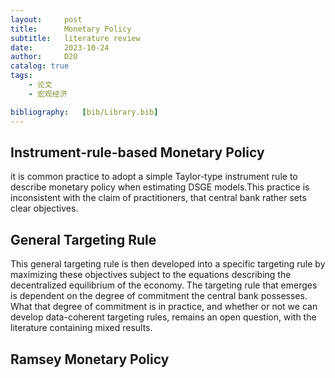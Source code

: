 ```yaml
---
layout:     post
title:      Monetary Policy
subtitle:   literature review
date:       2023-10-24
author:     D2O
catalog: true
tags:
    - 论文
    - 宏观经济

bibliography:   [bib/Library.bib]
---
```


## Instrument-rule-based Monetary Policy

it is common practice to adopt a simple Taylor-type instrument rule to describe monetary policy when estimating DSGE models.This practice is inconsistent with the claim of practitioners, that central bank rather sets clear objectives. 


## General Targeting Rule

This general targeting rule is then developed into a specific targeting rule by maximizing these objectives subject to the equations describing the decentralized equilibrium of the economy. The targeting rule that emerges is dependent on the degree of commitment the central bank possesses. What that degree of commitment is in practice, and whether or not we can develop data-coherent targeting rules, remains an open question, with the literature containing mixed results.

## Ramsey Monetary Policy

